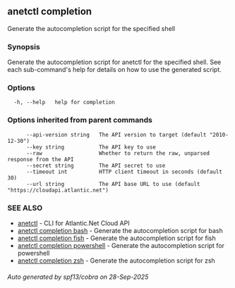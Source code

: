 ## anetctl completion

Generate the autocompletion script for the specified shell

### Synopsis

Generate the autocompletion script for anetctl for the specified shell.
See each sub-command's help for details on how to use the generated script.


### Options

```
  -h, --help   help for completion
```

### Options inherited from parent commands

```
      --api-version string   The API version to target (default "2010-12-30")
      --key string           The API key to use
      --raw                  Whether to return the raw, unparsed response from the API
      --secret string        The API secret to use
      --timeout int          HTTP client timeout in seconds (default 30)
      --url string           The API base URL to use (default "https://cloudapi.atlantic.net")
```

### SEE ALSO

* [anetctl](anetctl.md)	 - CLI for Atlantic.Net Cloud API
* [anetctl completion bash](anetctl_completion_bash.md)	 - Generate the autocompletion script for bash
* [anetctl completion fish](anetctl_completion_fish.md)	 - Generate the autocompletion script for fish
* [anetctl completion powershell](anetctl_completion_powershell.md)	 - Generate the autocompletion script for powershell
* [anetctl completion zsh](anetctl_completion_zsh.md)	 - Generate the autocompletion script for zsh

###### Auto generated by spf13/cobra on 28-Sep-2025
